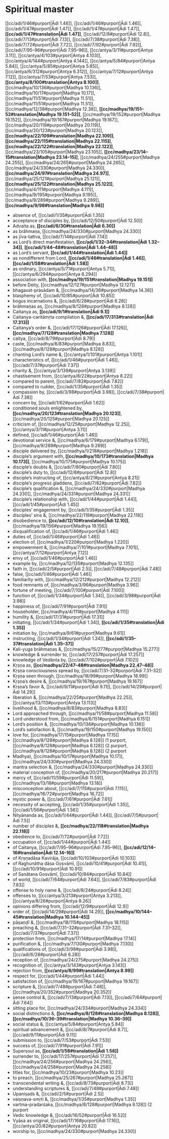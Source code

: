 # Spiritual master

[[cc/adi/1/46#purport|Ādi 1.46]], [[cc/adi/1/46#purport|Ādi 1.46]], [[cc/adi/1/47#purport|Ādi 1.47]], [[cc/adi/1/47#purport|Ādi 1.47]], **[[cc/adi/1/47#translation|Ādi 1.47]]**, [[cc/adi/12/8#purport|Ādi 12.8]], [[cc/adi/7/13#purport|Ādi 7.13]], [[cc/adi/7/38#purport|Ādi 7.38]], [[cc/adi/7/72#purport|Ādi 7.72]], [[cc/adi/7/92#purport|Ādi 7.92]], [[cc/adi/7/95–96#purport|Ādi 7.95–96]], [[cc/antya/3/11#purport|Antya 3.11]], [[cc/antya/4/103#purport|Antya 4.103]], [[cc/antya/4/144#purport|Antya 4.144]], [[cc/antya/5/84#purport|Antya 5.84]], [[cc/antya/5/85#purport|Antya 5.85]], [[cc/antya/6/312#purport|Antya 6.312]], [[cc/antya/7/12#purport|Antya 7.12]], [[cc/antya/7/53#purport|Antya 7.53]], **[[cc/antya/8/100#translation|Antya 8.100]]**, [[cc/madhya/10/136#purport|Madhya 10.136]], [[cc/madhya/10/17#purport|Madhya 10.17]], [[cc/madhya/11/51#purport|Madhya 11.51]], [[cc/madhya/11/51#purport|Madhya 11.51]], [[cc/madhya/12/38#purport|Madhya 12.38]], **[[cc/madhya/19/151–52#translation|Madhya 19.151–52]]**, [[cc/madhya/19/152#purport|Madhya 19.152]], [[cc/madhya/19/167#purport|Madhya 19.167]], [[cc/madhya/20/119#purport|Madhya 20.119]], [[cc/madhya/20/123#purport|Madhya 20.123]], **[[cc/madhya/22/109#translation|Madhya 22.109]]**, **[[cc/madhya/22/115#translation|Madhya 22.115]]**, **[[cc/madhya/22/122#translation|Madhya 22.122]]**, [[cc/madhya/23/105#purport|Madhya 23.105]], **[[cc/madhya/23/14–15#translation|Madhya 23.14–15]]**, [[cc/madhya/24/255#purport|Madhya 24.255]], [[cc/madhya/24/265#purport|Madhya 24.265]], [[cc/madhya/24/330#purport|Madhya 24.330]], **[[cc/madhya/24/97#translation|Madhya 24.97]]**, [[cc/madhya/25/121#purport|Madhya 25.121]], **[[cc/madhya/25/122#translation|Madhya 25.122]]**, [[cc/madhya/4/111#purport|Madhya 4.111]], [[cc/madhya/9/195#purport|Madhya 9.195]], [[cc/madhya/9/289#purport|Madhya 9.289]], **[[cc/madhya/9/98#translation|Madhya 9.98]]**

* absence of, [[cc/adi/1/35#purport|Ādi 1.35]]
* acceptance of disciples by, [[cc/adi/12/50#purport|Ādi 12.50]]
* Advaita as, **[[cc/adi/6/30#translation|Ādi 6.30]]**
* as brāhmaṇa, [[cc/madhya/24/330#purport|Madhya 24.330]]
* as jīva-tattva, [[cc/adi/7/14#purport|Ādi 7.14]]
* as Lord’s direct manifestation, **[[cc/adi/1/32–34#translation|Ādi 1.32–34]]**, **[[cc/adi/1/44–48#translation|Ādi 1.44–48]]**
* as Lord’s servant, **[[cc/adi/1/44#translation|Ādi 1.44]]**
* as nondifferent from Lord, **[[cc/adi/1/46#translation|Ādi 1.46]]**, **[[cc/adi/1/58#translation|Ādi 1.58]]**
* as ordinary, [[cc/antya/5/71#purport|Antya 5.71]], [[cc/antya/6/294#purport|Antya 6.294]]
* association with, **[[cc/madhya/19/151#translation|Madhya 19.151]]**
* before Deity, [[cc/madhya/12/127#purport|Madhya 12.127]]
* bhagavat-prasādam &, [[cc/madhya/14/36#purport|Madhya 14.36]]
* blasphemy of, [[cc/adi/10/85#purport|Ādi 10.85]]
* bogus incarnations &, [[cc/adi/6/28#purport|Ādi 6.28]]
* brāhmaṇas as, [[cc/madhya/8/128#purport|Madhya 8.128]]
* Caitanya as, **[[cc/adi/9/1#translation|Ādi 9.1]]**
* Caitanya-caritāmṛta compilation &, **[[cc/adi/17/313#translation|Ādi 17.313]]**
* Caitanya’s order &, [[cc/adi/17/126#purport|Ādi 17.126]], **[[cc/madhya/7/128#translation|Madhya 7.128]]**
* caitya, [[cc/adi/8/79#purport|Ādi 8.79]]
* caste, [[cc/madhya/8/83#purport|Madhya 8.83]], [[cc/madhya/8/128#purport|Madhya 8.128]]
* chanting Lord’s name &, [[cc/antya/1/101#purport|Antya 1.101]]
* characteristics of, [[cc/adi/1/46#purport|Ādi 1.46]], [[cc/adi/7/37#purport|Ādi 7.37]]
* charity &, [[cc/antya/3/139#purport|Antya 3.139]]
* chastisement from, [[cc/antya/8/22#purport|Antya 8.22]]
* compared to parent, [[cc/adi/7/82#purport|Ādi 7.82]]
* compared to rudder, [[cc/adi/1/35#purport|Ādi 1.35]]
* compassion by, [[cc/adi/3/98#purport|Ādi 3.98]], [[cc/adi/7/38#purport|Ādi 7.38]]
* concern by, [[cc/adi/1/62#purport|Ādi 1.62]]
* conditioned souls enlightened by, **[[cc/madhya/20/123#translation|Madhya 20.123]]**, [[cc/madhya/20/125#purport|Madhya 20.125]]
* criticism of, [[cc/madhya/12/25#purport|Madhya 12.25]], [[cc/antya/3/11#purport|Antya 3.11]]
* defined, [[cc/adi/1/46#purport|Ādi 1.46]]
* devotional service &, [[cc/madhya/6/179#purport|Madhya 6.179]], [[cc/madhya/9/289#purport|Madhya 9.289]]
* disciple delivered by, [[cc/madhya/1/218#purport|Madhya 1.218]]
* disciple’s argument with, **[[cc/madhya/10/173#translation|Madhya 10.173]]**, [[cc/madhya/10/175#purport|Madhya 10.175]]
* disciple’s doubts &, [[cc/adi/7/80#purport|Ādi 7.80]]
* disciple’s duty to, [[cc/adi/12/8#purport|Ādi 12.8]]
* disciple’s instructing of, [[cc/antya/8/21#purport|Antya 8.21]]
* disciple’s progress gladdens, [[cc/adi/7/82#purport|Ādi 7.82]]
* disciple’s qualification &, [[cc/madhya/24/330#purport|Madhya 24.330]], [[cc/madhya/24/331#purport|Madhya 24.331]]
* disciple’s relationship with, [[cc/adi/1/44#purport|Ādi 1.44]], [[cc/adi/1/45#purport|Ādi 1.45]]
* disciples’ engagement by, [[cc/adi/1/35#purport|Ādi 1.35]]
* disciples’ sins &, [[cc/madhya/22/118#purport|Madhya 22.118]]
* disobedience to, **[[cc/adi/12/10#translation|Ādi 12.10]]**, [[cc/madhya/19/156#purport|Madhya 19.156]]
* disqualification of, [[cc/adi/1/46#purport|Ādi 1.46]]
* duties of, [[cc/adi/1/46#purport|Ādi 1.46]]
* election of, [[cc/madhya/1/220#purport|Madhya 1.220]]
* empowerment &, [[cc/madhya/7/101#purport|Madhya 7.101]], [[cc/antya/7/12#purport|Antya 7.12]]
* envy of, [[cc/adi/1/46#purport|Ādi 1.46]]
* example by, [[cc/madhya/12/135#purport|Madhya 12.135]]
* faith in, [[cc/adi/2/5#purport|Ādi 2.5]], [[cc/adi/7/48#purport|Ādi 7.48]]
* false, [[cc/adi/1/46#purport|Ādi 1.46]]
* familiarity with, [[cc/madhya/12/212#purport|Madhya 12.212]]
* food remnants of, [[cc/madhya/3/96#purport|Madhya 3.96]]
* fortune of meeting, [[cc/adi/7/100#purport|Ādi 7.100]]
* function of, [[cc/adi/1/34#purport|Ādi 1.34]], [[cc/adi/3/98#purport|Ādi 3.98]]
* happiness of, [[cc/adi/7/91#purport|Ādi 7.91]]
* householder, [[cc/madhya/4/111#purport|Madhya 4.111]]
* humility &, [[cc/adi/17/31#purport|Ādi 17.31]]
* initiating, [[cc/adi/1/34#purport|Ādi 1.34]], **[[cc/adi/1/35#translation|Ādi 1.35]]**
* initiation by, [[cc/madhya/9/61#purport|Madhya 9.61]]
* instructing, [[cc/adi/1/34#purport|Ādi 1.34]], **[[cc/adi/1/35–37#translation|Ādi 1.35–37]]**
* Kali-yuga brāhmaṇas &, [[cc/madhya/15/277#purport|Madhya 15.277]]
* knowledge & surrender to, [[cc/adi/17/257#purport|Ādi 17.257]]
* knowledge of Vedānta by, [[cc/adi/7/102#purport|Ādi 7.102]]
* Kṛṣṇa as, **[[cc/madhya/22/47–48#translation|Madhya 22.47–48]]**
* Kṛṣṇa consciousness spread by, [[cc/adi/7/31–32#purport|Ādi 7.31–32]]
* Kṛṣṇa seen through, [[cc/madhya/18/99#purport|Madhya 18.99]]
* Kṛṣṇa’s desire &, [[cc/madhya/19/167#purport|Madhya 19.167]]
* Kṛṣṇa’s favor &, [[cc/adi/9/11#purport|Ādi 9.11]], [[cc/adi/14/29#purport|Ādi 14.29]]
* liberation &, [[cc/madhya/22/25#purport|Madhya 22.25]], [[cc/antya/13/113#purport|Antya 13.113]]
* livelihood &, [[cc/madhya/8/83#purport|Madhya 8.83]]
* Lord approached through, [[cc/madhya/11/58#purport|Madhya 11.58]]
* Lord understood from, [[cc/madhya/6/151#purport|Madhya 6.151]]
* Lord’s position &, [[cc/madhya/10/136#purport|Madhya 10.136]]
* Lord’s satisfaction &, [[cc/madhya/19/150#purport|Madhya 19.150]]
* love for, [[cc/madhya/17/15#purport|Madhya 17.15]]
*  [[cc/madhya/8/128#purport|Madhya 8.128]] (1 purport, [[cc/madhya/8/128#purport|Madhya 8.128]] (2 purport, [[cc/madhya/8/128#purport|Madhya 8.128]] (2 purport
* Madhya), [[cc/madhya/10/17#purport|Madhya 10.17]], [[cc/madhya/24/330#purport|Madhya 24.330]]
* mantra selection &, [[cc/madhya/24/330#purport|Madhya 24.330]]
* material conception of, [[cc/madhya/20/217#purport|Madhya 20.217]]
* mercy of, [[cc/adi/11/59#purport|Ādi 11.59]], [[cc/madhya/13/18#purport|Madhya 13.18]]
* misconception about, [[cc/adi/7/115#purport|Ādi 7.115]], [[cc/madhya/16/72#purport|Madhya 16.72]]
* mystic power &, [[cc/adi/7/61#purport|Ādi 7.61]]
* necessity of accepting, [[cc/adi/1/35#purport|Ādi 1.35]], [[cc/adi/1/56#purport|Ādi 1.56]]
* Nityānanda as, [[cc/adi/1/44#purport|Ādi 1.44]], [[cc/adi/7/5#purport|Ādi 7.5]]
* number of disciples &, **[[cc/madhya/22/118#translation|Madhya 22.118]]**
* obedience to, [[cc/adi/7/72#purport|Ādi 7.72]]
* occupation of, [[cc/adi/1/44#purport|Ādi 1.44]]
* of Caitanya, [[cc/adi/7/95–96#purport|Ādi 7.95–96]], **[[cc/adi/12/14–16#translation|Ādi 12.14–16]]**
* of Kṛṣṇadāsa Kavirāja, [[cc/adi/10/103#purport|Ādi 10.103]]
* of Raghunātha dāsa Gosvāmī, [[cc/adi/10/41#purport|Ādi 10.41]], [[cc/adi/10/91#purport|Ādi 10.91]]
* of Sanātana Gosvāmī, [[cc/adi/10/84#purport|Ādi 10.84]]
* of world, [[cc/adi/7/64#purport|Ādi 7.64]], [[cc/adi/7/83#purport|Ādi 7.83]]
* offense to holy name &, [[cc/adi/8/24#purport|Ādi 8.24]]
* offenses to, [[cc/antya/3/213#purport|Antya 3.213]], [[cc/antya/8/26#purport|Antya 8.26]]
* opinions differing from, [[cc/adi/12/9#purport|Ādi 12.9]]
* order of, [[cc/adi/14/29#purport|Ādi 14.29]], **[[cc/madhya/10/144–45#translation|Madhya 10.144–45]]**
* pāṣaṇḍī &, [[cc/madhya/18/115#purport|Madhya 18.115]]
* preaching &, [[cc/adi/7/31–32#purport|Ādi 7.31–32]], [[cc/adi/7/37#purport|Ādi 7.37]]
* protection from, [[cc/madhya/17/14#purport|Madhya 17.14]]
* purification &, [[cc/madhya/7/130#purport|Madhya 7.130]]
* qualifications of, [[cc/adi/3/98#purport|Ādi 3.98]], [[cc/adi/6/28#purport|Ādi 6.28]]
* reception of, [[cc/madhya/24/275#purport|Madhya 24.275]]
* recognition of, [[cc/antya/3/143#purport|Antya 3.143]]
* rejection from, **[[cc/antya/8/99#translation|Antya 8.99]]**
* respect for, [[cc/adi/1/44#purport|Ādi 1.44]]
* satisfaction of, [[cc/madhya/19/167#purport|Madhya 19.167]]
* scripture &, [[cc/adi/7/48#purport|Ādi 7.48]], [[cc/madhya/20/352#purport|Madhya 20.352]]
* sense control &, [[cc/adi/7/13#purport|Ādi 7.13]], [[cc/adi/7/64#purport|Ādi 7.64]]
* sitting place for, [[cc/madhya/24/334#purport|Madhya 24.334]]
* social distinctions &, **[[cc/madhya/8/128#translation|Madhya 8.128]]**, **[[cc/madhya/10/36–39#translation|Madhya 10.36–39]]**
* social status &, [[cc/antya/5/84#purport|Antya 5.84]]
* spiritual advancement &, [[cc/adi/8/7#purport|Ādi 8.7]], [[cc/adi/9/11#purport|Ādi 9.11]]
* submission to, [[cc/adi/7/53#purport|Ādi 7.53]]
* success of, [[cc/adi/7/91#purport|Ādi 7.91]]
* Supersoul as, **[[cc/adi/1/58#translation|Ādi 1.58]]**
* surrender to, [[cc/adi/17/257#purport|Ādi 17.257]], [[cc/madhya/24/256#purport|Madhya 24.256]], [[cc/madhya/24/258#purport|Madhya 24.258]]
* titles for, [[cc/madhya/10/23#purport|Madhya 10.23]]
* to preach, [[cc/madhya/25/267#purport|Madhya 25.267]]
* transcendental writing &, [[cc/adi/8/73#purport|Ādi 8.73]]
* understanding scriptures &, [[cc/adi/7/48#purport|Ādi 7.48]]
* Upaniṣads &, [[cc/adi/2/5#purport|Ādi 2.5]]
* vaiṣṇava-smṛti &, [[cc/madhya/1/35#purport|Madhya 1.35]]
* vartma-pradarśaka, [[cc/madhya/8/128#purport|Madhya 8.128]] (2 purport
* Vedic knowledge &, [[cc/adi/16/52#purport|Ādi 16.52]]
* Vyāsa as original, [[cc/adi/17/16#purport|Ādi 17.16]], [[cc/antya/20/82#purport|Antya 20.82]]
* worship to, [[cc/madhya/24/330#purport|Madhya 24.330]]
